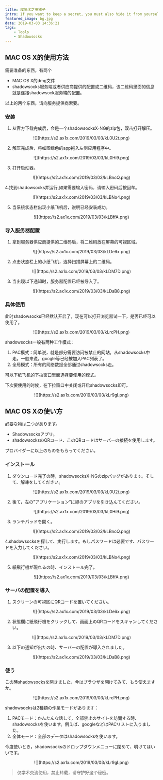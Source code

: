 ```yaml
---
title: 爬墙术之用梯子
intro: If you want to keep a secret, you must also hide it from yourself.
featured_image: bg.jpg
date: 2019-03-03 14:36:21
tags: 
    - Tools
    - Shadowsocks
---
```




## MAC OS X的使用方法
需要准备的东西，有两个

* MAC OS X的dmg文件
* shadowsocks服务端或者供应商提供的配置或二维码，该二维码里面的信息就是连接shadowsock服务端的配置。

以上的两个东西，请向服务提供商索要。

### 安装
1. 从官方下载完成后，会是一个shadowsocksX-NG的zip包，双击打开解压。

<div align=center>![](https://s2.ax1x.com/2019/03/03/kL0U2t.png)</div>

2. 解压完成后，将如图绿色的app拖入左侧应用程序中。

<div align=center>![](https://s2.ax1x.com/2019/03/03/kL0Hi9.png)</div>

3. 打开启动器。

<div align=center>![](https://s2.ax1x.com/2019/03/03/kLBnoQ.png)</div>

4.找到shadowsocks并运行,如果需要输入密码，请输入密码后按回车。

<div align=center>![](https://s2.ax1x.com/2019/03/03/kLBNo4.png)</div>

5. 当系统状态栏出现小纸飞机后，说明已经安装成功。
<div align=center>![](https://s2.ax1x.com/2019/03/03/kLBffA.png)</div>

### 导入服务器配置

1. 拿到服务器供应商提供的二维码后，将二维码放在屏幕的可视区域。

<div align=center>![](https://s2.ax1x.com/2019/03/03/kLDe6x.png)</div>

2. 点击状态栏上的小纸飞机，选择扫描屏幕上的二维码。

<div align=center>![](https://s2.ax1x.com/2019/03/03/kLDM7D.png)</div>

3. 当出现以下通知时，服务器配置已经被导入了。

<div align=center>![](https://s2.ax1x.com/2019/03/03/kLDaB8.png)</div>

### 具体使用
此时shadowsocks已经默认开启了，现在可以打开浏览器试一下，是否已经可以使用了。
<div align=center>![](https://s2.ax1x.com/2019/03/03/kLrcPH.png)</div>

shadowsocks一般有两种工作模式：
1. PAC模式：简单说，就是部分需要访问被禁止的网站，从shadowsocks中走。一般来说，google等已经被加入PAC列表了。
2. 全局模式：所有的网络数据全部通过shadowsocks走。

可以下纸飞机的下拉窗口里面选择要使用的模式。

下次要使用的时候，在下拉窗口中关闭或开启shadowsocks即可。

<div align=center>![](https://s2.ax1x.com/2019/03/03/kLr9gI.png)</div>


## MAC OS Xの使い方
必要な物は二つがあります。

* Shadowsocksアプリ。
* shadowsocksのQRコード、このQRコードはサーバーの接続を使用します。

プロバイダーに以上のものをもらってください。

### インストール
1. ダウンロード完了の時，shadowsocksX-NGのzipバッグがあります。そして、解凍をしてください。

<div align=center>![](https://s2.ax1x.com/2019/03/03/kL0U2t.png)</div>

2. 後て，左の”アプリケーション”に緑のアプリを引き込んてください。

<div align=center>![](https://s2.ax1x.com/2019/03/03/kL0Hi9.png)</div>

3. ランチパッドを開く。

<div align=center>![](https://s2.ax1x.com/2019/03/03/kLBnoQ.png)</div>

4.shadowsocksを探して、実行します。もしパスワードは必要です、パスワードを入力してください。

<div align=center>![](https://s2.ax1x.com/2019/03/03/kLBNo4.png)</div>

5. 紙飛行機が現れるの時、インストール完了。
<div align=center>![](https://s2.ax1x.com/2019/03/03/kLBffA.png)</div>

### サーバの配置を導入

1. スクリーンの可視区にQRコードを置いてください。

<div align=center>![](https://s2.ax1x.com/2019/03/03/kLDe6x.png)</div>

2. 状態欄に紙飛行機をクリックして、画面上のQRコードをスキャンしてください。

<div align=center>![](https://s2.ax1x.com/2019/03/03/kLDM7D.png)</div>

3. 以下の通知が出たの時、サーバーの配置が導入されました。

<div align=center>![](https://s2.ax1x.com/2019/03/03/kLDaB8.png)</div>

### 使う
この時shadowsocksを開きました，今はブラウザを開けてみて、もう使えますか。
<div align=center>![](https://s2.ax1x.com/2019/03/03/kLrcPH.png)</div>

shadowsocksは2種類の作業モードがあります：
1. PACモード：かんたんな話して，全部禁止のサイトを訪問する時、shadowsocksを使います。例えば、googleなどはPACリストに入りました。
2. 全体モード：全部のデータはshadowsocksを使います。

今度使いとき，shadowsocksのドロップダウンメニューに閉めて、明けてはいいです。

<div align=center>![](https://s2.ax1x.com/2019/03/03/kLr9gI.png)</div>

> 仅学术交流使用，禁止转载，请守护好这个秘密。